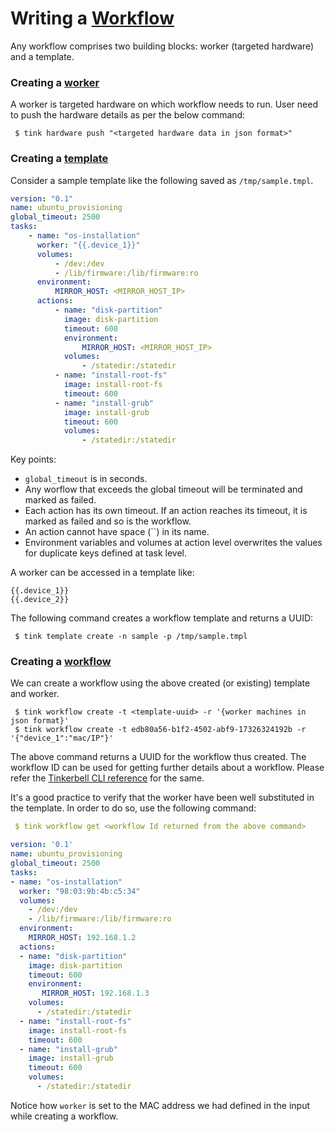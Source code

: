 # Writing a [Workflow](concepts.md#workflow)

Any workflow comprises two building blocks: worker (targeted hardware) and a template.

### Creating a [worker](concepts.md#worker)

A worker is targeted hardware on which workflow needs to run.
User need to push the hardware details as per the below command:

```shell
 $ tink hardware push "<targeted hardware data in json format>"
```

### Creating a [template](concepts.md#template)

Consider a sample template like the following saved as `/tmp/sample.tmpl`.

```yaml
version: "0.1"
name: ubuntu_provisioning
global_timeout: 2500
tasks:
    - name: "os-installation"
      worker: "{{.device_1}}"
      volumes:
          - /dev:/dev
          - /lib/firmware:/lib/firmware:ro
      environment:
          MIRROR_HOST: <MIRROR_HOST_IP>
      actions:
          - name: "disk-partition"
            image: disk-partition
            timeout: 600
            environment:
                MIRROR_HOST: <MIRROR_HOST_IP>
            volumes:
                - /statedir:/statedir
          - name: "install-root-fs"
            image: install-root-fs
            timeout: 600
          - name: "install-grub"
            image: install-grub
            timeout: 600
            volumes:
                - /statedir:/statedir
```

Key points:

-   `global_timeout` is in seconds.
-   Any worflow that exceeds the global timeout will be terminated and marked as failed.
-   Each action has its own timeout.
    If an action reaches its timeout, it is marked as failed and so is the workflow.
-   An action cannot have space (``) in its name.
-   Environment variables and volumes at action level overwrites the values for duplicate keys defined at task level.

A worker can be accessed in a template like:

```
{{.device_1}}
{{.device_2}}
```

The following command creates a workflow template and returns a UUID:

```shell
 $ tink template create -n sample -p /tmp/sample.tmpl
```

### Creating a [workflow](concepts.md#workflow)

We can create a workflow using the above created (or existing) template and worker.

```shell
 $ tink workflow create -t <template-uuid> -r '{worker machines in json format}'
 $ tink workflow create -t edb80a56-b1f2-4502-abf9-17326324192b -r '{"device_1":"mac/IP"}'
```

The above command returns a UUID for the workflow thus created.
The workflow ID can be used for getting further details about a workflow.
Please refer the [Tinkerbell CLI reference](cli/workflow.md) for the same.

It's a good practice to verify that the worker have been well substituted in the template.
In order to do so, use the following command:

```yaml
 $ tink workflow get <workflow Id returned from the above command>

version: '0.1'
name: ubuntu_provisioning
global_timeout: 2500
tasks:
- name: "os-installation"
  worker: "98:03:9b:4b:c5:34"
  volumes:
    - /dev:/dev
    - /lib/firmware:/lib/firmware:ro
  environment:
    MIRROR_HOST: 192.168.1.2
  actions:
  - name: "disk-partition"
    image: disk-partition
    timeout: 600
    environment:
       MIRROR_HOST: 192.168.1.3
    volumes:
      - /statedir:/statedir
  - name: "install-root-fs"
    image: install-root-fs
    timeout: 600
  - name: "install-grub"
    image: install-grub
    timeout: 600
    volumes:
      - /statedir:/statedir
```

Notice how `worker` is set to the MAC address we had defined in the input while creating a workflow.

